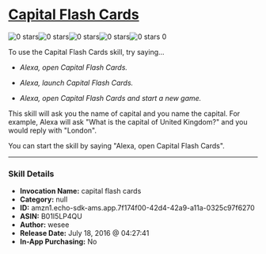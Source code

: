 # [Capital Flash Cards](http://alexa.amazon.com/#skills/amzn1.echo-sdk-ams.app.7f174f00-42d4-42a9-a11a-0325c97f6270)
![0 stars](../../images/ic_star_border_black_18dp_1x.png)![0 stars](../../images/ic_star_border_black_18dp_1x.png)![0 stars](../../images/ic_star_border_black_18dp_1x.png)![0 stars](../../images/ic_star_border_black_18dp_1x.png)![0 stars](../../images/ic_star_border_black_18dp_1x.png) 0

To use the Capital Flash Cards skill, try saying...

* *Alexa, open Capital Flash Cards.*

* *Alexa, launch Capital Flash Cards.*

* *Alexa, open Capital Flash Cards and start a new game.*

This skill will ask you the name of capital and you name the capital.  For example, Alexa will ask "What is the capital of United Kingdom?" and you would reply with "London".

You can start the skill by saying "Alexa, open Capital Flash Cards".

***

### Skill Details

* **Invocation Name:** capital flash cards
* **Category:** null
* **ID:** amzn1.echo-sdk-ams.app.7f174f00-42d4-42a9-a11a-0325c97f6270
* **ASIN:** B01I5LP4QU
* **Author:** wesee
* **Release Date:** July 18, 2016 @ 04:27:41
* **In-App Purchasing:** No

